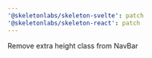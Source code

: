 ```yaml
---
'@skeletonlabs/skeleton-svelte': patch
'@skeletonlabs/skeleton-react': patch
---
```


Remove extra height class from NavBar
